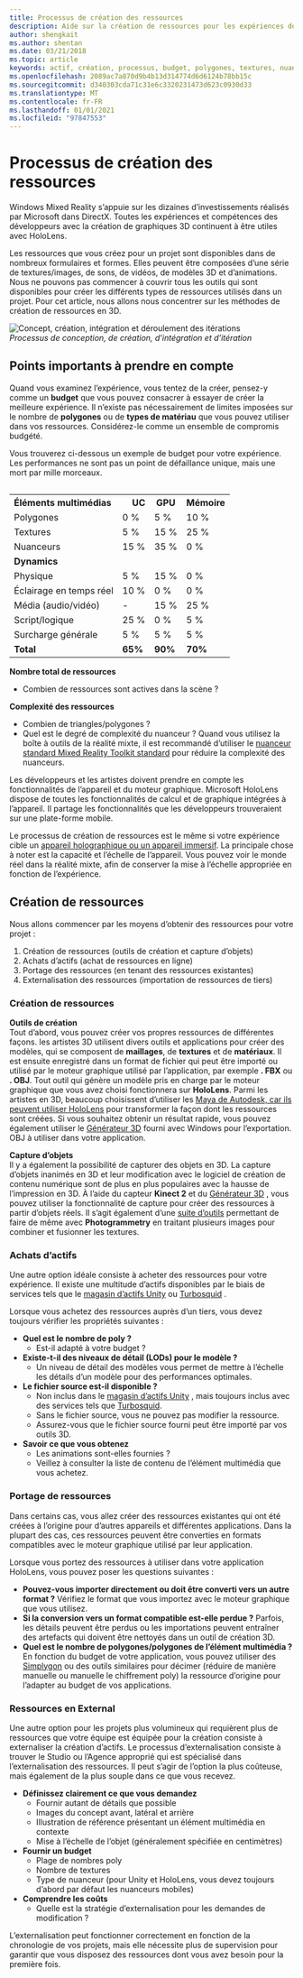 ```yaml
---
title: Processus de création des ressources
description: Aide sur la création de ressources pour les expériences de réalité mixte.
author: shengkait
ms.author: shentan
ms.date: 03/21/2018
ms.topic: article
keywords: actif, création, processus, budget, polygones, textures, nuanceurs, performances, casque de réalité mixte, casque de réalité mixte, casque de réalité virtuelle, HoloLens, MRTK, kit de ressources de réalité mixte, ressources
ms.openlocfilehash: 2089ac7a870d9b4b13d314774d6d6124b78bb15c
ms.sourcegitcommit: d340303cda71c31e6c3320231473d623c0930d33
ms.translationtype: MT
ms.contentlocale: fr-FR
ms.lasthandoff: 01/01/2021
ms.locfileid: "97847553"
---
```

# <a name="asset-creation-process"></a>Processus de création des ressources

Windows Mixed Reality s’appuie sur les dizaines d’investissements réalisés par Microsoft dans DirectX. Toutes les expériences et compétences des développeurs avec la création de graphiques 3D continuent à être utiles avec HoloLens.

Les ressources que vous créez pour un projet sont disponibles dans de nombreux formulaires et formes. Elles peuvent être composées d’une série de textures/images, de sons, de vidéos, de modèles 3D et d’animations. Nous ne pouvons pas commencer à couvrir tous les outils qui sont disponibles pour créer les différents types de ressources utilisés dans un projet. Pour cet article, nous allons nous concentrer sur les méthodes de création de ressources en 3D.

![Concept, création, intégration et déroulement des itérations](images/concept-creation-integration-iteration-flow-640px.jpg)<br>
*Processus de conception, de création, d’intégration et d’itération*

## <a name="things-to-consider"></a>Points importants à prendre en compte

Quand vous examinez l’expérience, vous tentez de la créer, pensez-y comme un **budget** que vous pouvez consacrer à essayer de créer la meilleure expérience. Il n’existe pas nécessairement de limites imposées sur le nombre de **polygones** ou de **types de matériau** que vous pouvez utiliser dans vos ressources. Considérez-le comme un ensemble de compromis budgété.

Vous trouverez ci-dessous un exemple de budget pour votre expérience. Les performances ne sont pas un point de défaillance unique, mais une mort par mille morceaux.
<br>

<table style="float:right; margin-left: 10px;">
<tr>
<th style="text-align:left;"><b>Éléments multimédias</b></th><th style="text-align:right;"> UC</th><th> GPU</th><th> Mémoire</th>
</tr><tr>
<td> Polygones</td><td> 0 %</td><td> 5 %</td><td> 10 %</td>
</tr><tr>
<td> Textures</td><td> 5 %</td><td> 15 %</td><td>25 %</td>
</tr><tr>
<td> Nuanceurs</td><td> 15 %</td><td> 35 %</td><td> 0 %</td>
</tr><tr>
<td> <b>Dynamics</b></td><td></td><td></td><td></td>
</tr><tr>
<td> Physique</td><td> 5 %</td><td> 15 %</td><td> 0 %</td>
</tr><tr>
<td> Éclairage en temps réel</td><td> 10 %</td><td> 0 %</td><td> 0 %</td>
</tr><tr>
<td> Média (audio/vidéo)</td><td> -</td><td> 15 %</td><td> 25 %</td>
</tr><tr>
<td> Script/logique</td><td> 25 %</td><td> 0 %</td><td> 5 %</td>
</tr><tr>
<td> Surcharge générale</td><td> 5 %</td><td> 5 %</td><td> 5 %</td>
</tr><tr>
<td> <b>Total</b></td><td> <b>65%</b></td><td> <b>90%</b></td><td> <b>70%</b></td>
</tr>
</table>

**Nombre total de ressources**
* Combien de ressources sont actives dans la scène ?

**Complexité des ressources**
* Combien de triangles/polygones ?
* Quel est le degré de complexité du nuanceur ? Quand vous utilisez la boîte à outils de la réalité mixte, il est recommandé d’utiliser le [nuanceur standard Mixed Reality Toolkit standard](https://github.com/microsoft/MixedRealityToolkit-Unity/blob/mrtk_release/Documentation/README_MRTKStandardShader.md) pour réduire la complexité des nuanceurs.

Les développeurs et les artistes doivent prendre en compte les fonctionnalités de l’appareil et du moteur graphique. Microsoft HoloLens dispose de toutes les fonctionnalités de calcul et de graphique intégrées à l’appareil. Il partage les fonctionnalités que les développeurs trouveraient sur une plate-forme mobile.

Le processus de création de ressources est le même si votre expérience cible un [appareil holographique ou un appareil immersif](../discover/mixed-reality.md#the-mixed-reality-spectrum). La principale chose à noter est la capacité et l’échelle de l’appareil. Vous pouvez voir le monde réel dans la réalité mixte, afin de conserver la mise à l’échelle appropriée en fonction de l’expérience.

## <a name="authoring-assets"></a>Création de ressources

Nous allons commencer par les moyens d’obtenir des ressources pour votre projet :
1. Création de ressources (outils de création et capture d’objets)
2. Achats d’actifs (achat de ressources en ligne)
3. Portage des ressources (en tenant des ressources existantes)
4. Externalisation des ressources (importation de ressources de tiers)

### <a name="creating-assets"></a>Création de ressources

**Outils de création**<br>
Tout d’abord, vous pouvez créer vos propres ressources de différentes façons. les artistes 3D utilisent divers outils et applications pour créer des modèles, qui se composent de **maillages**, de **textures** et de **matériaux**. Il est ensuite enregistré dans un format de fichier qui peut être importé ou utilisé par le moteur graphique utilisé par l’application, par exemple **. FBX** ou **. OBJ**. Tout outil qui génère un modèle pris en charge par le moteur graphique que vous avez choisi fonctionnera sur **HoloLens**. Parmi les artistes en 3D, beaucoup choisissent d’utiliser les [Maya de Autodesk, car ils peuvent utiliser HoloLens](https://www.youtube.com/watch?v=q0K3n0Gf8mA) pour transformer la façon dont les ressources sont créées. Si vous souhaitez obtenir un résultat rapide, vous pouvez également utiliser le [Générateur 3D](https://developer.microsoft.com/windows/hardware/3d-print/3d-builder-resources) fourni avec Windows pour l’exportation. OBJ à utiliser dans votre application.

**Capture d’objets**<br>
Il y a également la possibilité de capturer des objets en 3D. La capture d’objets inanimés en 3D et leur modification avec le logiciel de création de contenu numérique sont de plus en plus populaires avec la hausse de l’impression en 3D. À l’aide du capteur **Kinect 2** et du [Générateur 3D](https://developer.microsoft.com/windows/hardware/3d-print/3d-builder-resources) , vous pouvez utiliser la fonctionnalité de capture pour créer des ressources à partir d’objets réels. Il s’agit également d’une [suite d’outils](https://en.wikipedia.org/wiki/Comparison_of_photogrammetry_software) permettant de faire de même avec **Photogrammetry** en traitant plusieurs images pour combiner et fusionner les textures.

### <a name="purchasing-assets"></a>Achats d’actifs

Une autre option idéale consiste à acheter des ressources pour votre expérience. Il existe une multitude d’actifs disponibles par le biais de services tels que le [magasin d’actifs Unity](https://www.assetstore.unity3d.com/) ou [Turbosquid](https://www.turbosquid.com/) .

Lorsque vous achetez des ressources auprès d’un tiers, vous devez toujours vérifier les propriétés suivantes :
* **Quel est le nombre de poly ?**
  * Est-il adapté à votre budget ?
* **Existe-t-il des niveaux de détail (LODs) pour le modèle ?**
  * Un niveau de détail des modèles vous permet de mettre à l’échelle les détails d’un modèle pour des performances optimales.
* **Le fichier source est-il disponible ?**
  * Non inclus dans le [magasin d’actifs Unity](https://www.assetstore.unity3d.com/) , mais toujours inclus avec des services tels que [Turbosquid](https://www.turbosquid.com/).
  * Sans le fichier source, vous ne pouvez pas modifier la ressource.
  * Assurez-vous que le fichier source fourni peut être importé par vos outils 3D.
* **Savoir ce que vous obtenez**
  * Les animations sont-elles fournies ?
  * Veillez à consulter la liste de contenu de l’élément multimédia que vous achetez.

### <a name="porting-assets"></a>Portage de ressources

Dans certains cas, vous allez créer des ressources existantes qui ont été créées à l’origine pour d’autres appareils et différentes applications. Dans la plupart des cas, ces ressources peuvent être converties en formats compatibles avec le moteur graphique utilisé par leur application.

Lorsque vous portez des ressources à utiliser dans votre application HoloLens, vous pouvez poser les questions suivantes :
* **Pouvez-vous importer directement ou doit être converti vers un autre format ?** Vérifiez le format que vous importez avec le moteur graphique que vous utilisez.
* **Si la conversion vers un format compatible est-elle perdue ?** Parfois, les détails peuvent être perdus ou les importations peuvent entraîner des artefacts qui doivent être nettoyés dans un outil de création 3D.
* **Quel est le nombre de polygones/polygones de l’élément multimédia ?** En fonction du budget de votre application, vous pouvez utiliser des [Simplygon](https://www.simplygon.com/) ou des outils similaires pour décimer (réduire de manière manuelle ou manuelle le chiffrement poly) la ressource d’origine pour l’adapter au budget de vos applications.

### <a name="outsourcing-assets"></a>Ressources en External

Une autre option pour les projets plus volumineux qui requièrent plus de ressources que votre équipe est équipée pour la création consiste à externaliser la création d’actifs. Le processus d’externalisation consiste à trouver le Studio ou l’Agence approprié qui est spécialisé dans l’externalisation des ressources. Il peut s’agir de l’option la plus coûteuse, mais également de la plus souple dans ce que vous recevez.
* **Définissez clairement ce que vous demandez**
  * Fournir autant de détails que possible
  * Images du concept avant, latéral et arrière
  * Illustration de référence présentant un élément multimédia en contexte
  * Mise à l’échelle de l’objet (généralement spécifiée en centimètres)
* **Fournir un budget**
  * Plage de nombres poly
  * Nombre de textures
  * Type de nuanceur (pour Unity et HoloLens, vous devez toujours d’abord par défaut les nuanceurs mobiles)
* **Comprendre les coûts**
  * Quelle est la stratégie d’externalisation pour les demandes de modification ?

L’externalisation peut fonctionner correctement en fonction de la chronologie de vos projets, mais elle nécessite plus de supervision pour garantir que vous disposez des ressources dont vous avez besoin pour la première fois.
